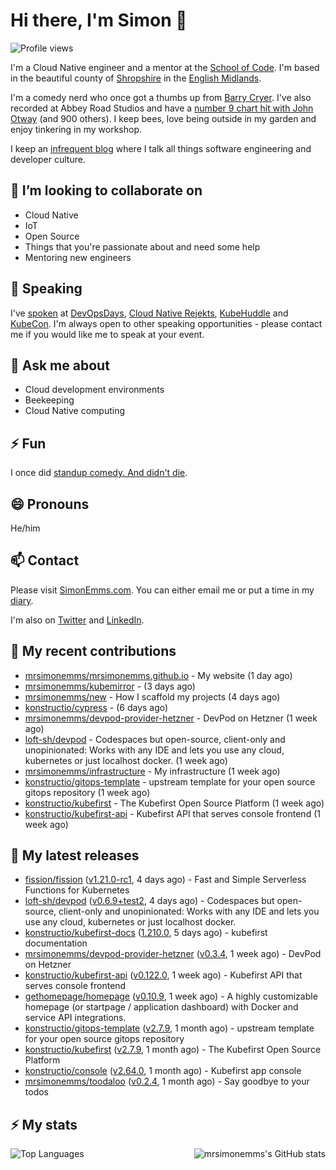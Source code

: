 # Hi there, I'm Simon 👋

![Profile views](https://komarev.com/ghpvc/?username=MrSimonEmms)

I'm a Cloud Native engineer and a mentor at the [School of Code](https://www.schoolofcode.co.uk).
I'm based in the beautiful county of [Shropshire](https://en.wikipedia.org/wiki/Shropshire)
in the [English Midlands](https://en.wikipedia.org/wiki/Midlands).

I'm a comedy nerd who once got a thumbs up from [Barry Cryer](https://en.wikipedia.org/wiki/Barry_Cryer).
I've also recorded at Abbey Road Studios and have a [number 9 chart hit with John
Otway](https://www.youtube.com/watch?v=3BwOyVIlupg&ab_channel=JohnOtway) (and 900
others). I keep bees, love being outside in my garden and enjoy tinkering in my
workshop.

I keep an [infrequent blog](https://www.simonemms.com/blog) where I talk all
things software engineering and developer culture.

## 👯 I’m looking to collaborate on

- Cloud Native
- IoT
- Open Source
- Things that you're passionate about and need some help
- Mentoring new engineers

## 🎤 Speaking

I've [spoken](https://www.simonemms.com/speaking) at [DevOpsDays](https://devopsdays.org/),
[Cloud Native Rejekts](https://cloud-native.rejekts.io/), [KubeHuddle](https://kubehuddle.com)
and [KubeCon](https://www.cncf.io/kubecon-cloudnativecon-events/). I'm always
open to other speaking opportunities - please contact me if you would like me to
speak at your event.

## 💬 Ask me about

- Cloud development environments
- Beekeeping
- Cloud Native computing

## ⚡ Fun

I once did [standup comedy. And didn't die](https://www.youtube.com/watch?v=iy1EvJXH2ks&ab_channel=SimonEmms).

## 😄 Pronouns

He/him

## 📫 Contact

Please visit [SimonEmms.com](https://www.simonemms.com). You can either email me
or put a time in my [diary](https://diary.simonemms.com).

I'm also on [Twitter](https://twitter/theshroppiebeek) and [LinkedIn](https://www.linkedin.com/in/simonemms).

## 👷 My recent contributions
- [mrsimonemms/mrsimonemms.github.io](https://github.com/mrsimonemms/mrsimonemms.github.io) - My website
  (1 day ago)
- [mrsimonemms/kubemirror](https://github.com/mrsimonemms/kubemirror) - 
  (3 days ago)
- [mrsimonemms/new](https://github.com/mrsimonemms/new) - How I scaffold my projects
  (4 days ago)
- [konstructio/cypress](https://github.com/konstructio/cypress) - 
  (6 days ago)
- [mrsimonemms/devpod-provider-hetzner](https://github.com/mrsimonemms/devpod-provider-hetzner) - DevPod on Hetzner
  (1 week ago)
- [loft-sh/devpod](https://github.com/loft-sh/devpod) - Codespaces but open-source, client-only and unopinionated: Works with any IDE and lets you use any cloud, kubernetes or just localhost docker.
  (1 week ago)
- [mrsimonemms/infrastructure](https://github.com/mrsimonemms/infrastructure) - My infrastructure
  (1 week ago)
- [konstructio/gitops-template](https://github.com/konstructio/gitops-template) - upstream template for your open source gitops repository
  (1 week ago)
- [konstructio/kubefirst](https://github.com/konstructio/kubefirst) - The Kubefirst Open Source Platform
  (1 week ago)
- [konstructio/kubefirst-api](https://github.com/konstructio/kubefirst-api) - Kubefirst API that serves console frontend
  (1 week ago)

## 🔭 My latest releases
- [fission/fission](https://github.com/fission/fission) ([v1.21.0-rc1](https://github.com/fission/fission/releases/tag/v1.21.0-rc1),
  4 days ago) - Fast and Simple Serverless Functions for Kubernetes
- [loft-sh/devpod](https://github.com/loft-sh/devpod) ([v0.6.9&#43;test2](https://github.com/loft-sh/devpod/releases/tag/v0.6.9%2Btest2),
  4 days ago) - Codespaces but open-source, client-only and unopinionated: Works with any IDE and lets you use any cloud, kubernetes or just localhost docker.
- [konstructio/kubefirst-docs](https://github.com/konstructio/kubefirst-docs) ([1.210.0](https://github.com/konstructio/kubefirst-docs/releases/tag/1.210.0),
  5 days ago) - kubefirst documentation
- [mrsimonemms/devpod-provider-hetzner](https://github.com/mrsimonemms/devpod-provider-hetzner) ([v0.3.4](https://github.com/mrsimonemms/devpod-provider-hetzner/releases/tag/v0.3.4),
  1 week ago) - DevPod on Hetzner
- [konstructio/kubefirst-api](https://github.com/konstructio/kubefirst-api) ([v0.122.0](https://github.com/konstructio/kubefirst-api/releases/tag/v0.122.0),
  1 week ago) - Kubefirst API that serves console frontend
- [gethomepage/homepage](https://github.com/gethomepage/homepage) ([v0.10.9](https://github.com/gethomepage/homepage/releases/tag/v0.10.9),
  1 week ago) - A highly customizable homepage (or startpage / application dashboard) with Docker and service API integrations.
- [konstructio/gitops-template](https://github.com/konstructio/gitops-template) ([v2.7.9](https://github.com/konstructio/gitops-template/releases/tag/v2.7.9),
  1 month ago) - upstream template for your open source gitops repository
- [konstructio/kubefirst](https://github.com/konstructio/kubefirst) ([v2.7.9](https://github.com/konstructio/kubefirst/releases/tag/v2.7.9),
  1 month ago) - The Kubefirst Open Source Platform
- [konstructio/console](https://github.com/konstructio/console) ([v2.64.0](https://github.com/konstructio/console/releases/tag/v2.64.0),
  1 month ago) - Kubefirst app console
- [mrsimonemms/toodaloo](https://github.com/mrsimonemms/toodaloo) ([v0.2.4](https://github.com/mrsimonemms/toodaloo/releases/tag/v0.2.4),
  1 month ago) - Say goodbye to your todos

## ⚡ My stats

<img
  align="right"
  alt="mrsimonemms's GitHub stats"
  src="https://github-readme-stats.vercel.app/api?username=mrsimonemms&count_private=1&show_icons=true&"
  />

![Top Languages](https://github-readme-stats.vercel.app/api/top-langs/?username=mrsimonemms)
